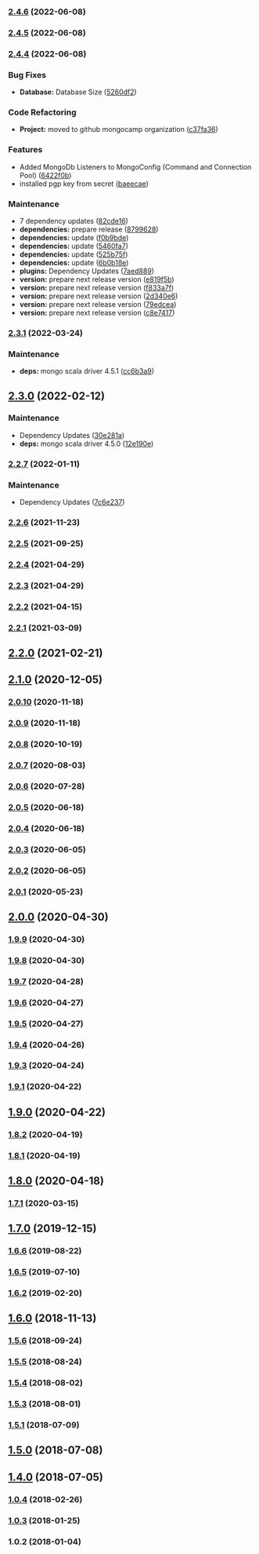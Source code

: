 ### [2.4.6](https://github.com/MongoCamp/mongodb-driver/compare/v2.4.5...v2.4.6) (2022-06-08)

### [2.4.5](https://github.com/MongoCamp/mongodb-driver/compare/v2.4.4...v2.4.5) (2022-06-08)

### [2.4.4](https://github.com/MongoCamp/mongodb-driver/compare/v2.3.1...v2.4.4) (2022-06-08)


### Bug Fixes

* **Database:** Database Size ([5260df2](https://github.com/MongoCamp/mongodb-driver/commit/5260df22f24fe6aab3434dce91bb7cce516fe368))


### Code Refactoring

* **Project:** moved to github mongocamp organization ([c37fa36](https://github.com/MongoCamp/mongodb-driver/commit/c37fa364b565764a526491ff274835cf018593a8))


### Features

* Added MongoDb Listeners to MongoConfig (Command and Connection Pool) ([6422f0b](https://github.com/MongoCamp/mongodb-driver/commit/6422f0be4be6a2cf068fe088c869cbbdcf2ecc0d))
* installed pgp key from secret ([baeecae](https://github.com/MongoCamp/mongodb-driver/commit/baeecaee9ecde2cdcf0beb6c0c3ff4bbd5b5abf4))


### Maintenance

* 7 dependency updates ([82cde16](https://github.com/MongoCamp/mongodb-driver/commit/82cde16faf41f43d7bfc94eac67a51933f79ddc3))
* **dependencies:** prepare release ([8799628](https://github.com/MongoCamp/mongodb-driver/commit/87996282e52afd44c2d29473791b88db50e99202))
* **dependencies:** update ([f0b9bde](https://github.com/MongoCamp/mongodb-driver/commit/f0b9bdef85265c5efbdbe23471e0cff40a3228a1))
* **dependencies:** update ([5460fa7](https://github.com/MongoCamp/mongodb-driver/commit/5460fa7c8a9525e3bdd9db57a8398d2517ff8fac))
* **dependencies:** update ([525b75f](https://github.com/MongoCamp/mongodb-driver/commit/525b75fa3988c864f708d1807336a29b88efbfb5))
* **dependencies:** update ([6b0b18e](https://github.com/MongoCamp/mongodb-driver/commit/6b0b18ea21a0ecb889dc3096bb83a880877afd72))
* **plugins:** Dependency Updates ([7aed889](https://github.com/MongoCamp/mongodb-driver/commit/7aed8892c8e185afa0f06d09467ad2b10345c2ba))
* **version:** prepare next release version ([e819f5b](https://github.com/MongoCamp/mongodb-driver/commit/e819f5b972b403d34bbba90a0abadac2041b2d9a))
* **version:** prepare next release version ([f833a7f](https://github.com/MongoCamp/mongodb-driver/commit/f833a7fec131b1b4378126f1c99a6abc616267b4))
* **version:** prepare next release version ([2d340e6](https://github.com/MongoCamp/mongodb-driver/commit/2d340e675b9d26b253817ab5e1bf1d713d903c27))
* **version:** prepare next release version ([79edcea](https://github.com/MongoCamp/mongodb-driver/commit/79edceae04e542afe2ee85c237b7ef3b28129edf))
* **version:** prepare next release version ([c8e7417](https://github.com/MongoCamp/mongodb-driver/commit/c8e7417423860b3ff005a0c8b6576205d89f13b6))

### [2.3.1](https://github.com/MongoCamp/mongodb-driver/compare/v2.3.0...v2.3.1) (2022-03-24)


### Maintenance

* **deps:** mongo scala driver 4.5.1 ([cc6b3a9](https://github.com/MongoCamp/mongodb-driver/commit/cc6b3a92502510f9351e18ae044894319ef7b4c9))

## [2.3.0](https://github.com/MongoCamp/mongodb-driver/compare/v2.2.7...v2.3.0) (2022-02-12)


### Maintenance

* Dependency Updates ([30e281a](https://github.com/MongoCamp/mongodb-driver/commit/30e281a9bc4df69501099d05c14d9ea20fb98621))
* **deps:** mongo scala driver 4.5.0 ([12e190e](https://github.com/MongoCamp/mongodb-driver/commit/12e190e83f38a15940d0442988e1d5f57b6170c6))

### [2.2.7](https://github.com/MongoCamp/mongodb-driver/compare/v2.2.6...v2.2.7) (2022-01-11)


### Maintenance

* Dependency Updates ([7c6e237](https://github.com/MongoCamp/mongodb-driver/commit/7c6e2378091da72cfbc8a5c56a8ff1f1fa0326b5))

### [2.2.6](https://github.com/MongoCamp/mongodb-driver/compare/v2.2.5...v2.2.6) (2021-11-23)

### [2.2.5](https://github.com/MongoCamp/mongodb-driver/compare/v2.2.4...v2.2.5) (2021-09-25)

### [2.2.4](https://github.com/MongoCamp/mongodb-driver/compare/v2.2.3...v2.2.4) (2021-04-29)

### [2.2.3](https://github.com/MongoCamp/mongodb-driver/compare/v2.2.2...v2.2.3) (2021-04-29)

### [2.2.2](https://github.com/MongoCamp/mongodb-driver/compare/v2.2.1...v2.2.2) (2021-04-15)

### [2.2.1](https://github.com/MongoCamp/mongodb-driver/compare/v2.2.0...v2.2.1) (2021-03-09)

## [2.2.0](https://github.com/MongoCamp/mongodb-driver/compare/v2.1.0...v2.2.0) (2021-02-21)

## [2.1.0](https://github.com/MongoCamp/mongodb-driver/compare/v2.0.10...v2.1.0) (2020-12-05)

### [2.0.10](https://github.com/MongoCamp/mongodb-driver/compare/v2.0.9...v2.0.10) (2020-11-18)

### [2.0.9](https://github.com/MongoCamp/mongodb-driver/compare/v2.0.8...v2.0.9) (2020-11-18)

### [2.0.8](https://github.com/MongoCamp/mongodb-driver/compare/v2.0.7...v2.0.8) (2020-10-19)

### [2.0.7](https://github.com/MongoCamp/mongodb-driver/compare/v2.0.6...v2.0.7) (2020-08-03)

### [2.0.6](https://github.com/MongoCamp/mongodb-driver/compare/v2.0.5...v2.0.6) (2020-07-28)

### [2.0.5](https://github.com/MongoCamp/mongodb-driver/compare/v2.0.4...v2.0.5) (2020-06-18)

### [2.0.4](https://github.com/MongoCamp/mongodb-driver/compare/v2.0.3...v2.0.4) (2020-06-18)

### [2.0.3](https://github.com/MongoCamp/mongodb-driver/compare/v2.0.2...v2.0.3) (2020-06-05)

### [2.0.2](https://github.com/MongoCamp/mongodb-driver/compare/v2.0.1...v2.0.2) (2020-06-05)

### [2.0.1](https://github.com/MongoCamp/mongodb-driver/compare/v2.0.0...v2.0.1) (2020-05-23)

## [2.0.0](https://github.com/MongoCamp/mongodb-driver/compare/v1.9.9...v2.0.0) (2020-04-30)

### [1.9.9](https://github.com/MongoCamp/mongodb-driver/compare/v1.9.8...v1.9.9) (2020-04-30)

### [1.9.8](https://github.com/MongoCamp/mongodb-driver/compare/v1.9.7...v1.9.8) (2020-04-30)

### [1.9.7](https://github.com/MongoCamp/mongodb-driver/compare/v1.9.6...v1.9.7) (2020-04-28)

### [1.9.6](https://github.com/MongoCamp/mongodb-driver/compare/v1.9.5...v1.9.6) (2020-04-27)

### [1.9.5](https://github.com/MongoCamp/mongodb-driver/compare/v1.9.4...v1.9.5) (2020-04-27)

### [1.9.4](https://github.com/MongoCamp/mongodb-driver/compare/v1.9.3...v1.9.4) (2020-04-26)

### [1.9.3](https://github.com/MongoCamp/mongodb-driver/compare/v1.9.1...v1.9.3) (2020-04-24)

### [1.9.1](https://github.com/MongoCamp/mongodb-driver/compare/v1.9.0...v1.9.1) (2020-04-22)

## [1.9.0](https://github.com/MongoCamp/mongodb-driver/compare/v1.8.2...v1.9.0) (2020-04-22)

### [1.8.2](https://github.com/MongoCamp/mongodb-driver/compare/v1.8.1...v1.8.2) (2020-04-19)

### [1.8.1](https://github.com/MongoCamp/mongodb-driver/compare/v1.8.0...v1.8.1) (2020-04-19)

## [1.8.0](https://github.com/MongoCamp/mongodb-driver/compare/v1.7.1...v1.8.0) (2020-04-18)

### [1.7.1](https://github.com/MongoCamp/mongodb-driver/compare/v1.7.0...v1.7.1) (2020-03-15)

## [1.7.0](https://github.com/MongoCamp/mongodb-driver/compare/v1.6.6...v1.7.0) (2019-12-15)

### [1.6.6](https://github.com/MongoCamp/mongodb-driver/compare/v1.6.5...v1.6.6) (2019-08-22)

### [1.6.5](https://github.com/MongoCamp/mongodb-driver/compare/v1.6.2...v1.6.5) (2019-07-10)

### [1.6.2](https://github.com/MongoCamp/mongodb-driver/compare/v1.6.0...v1.6.2) (2019-02-20)

## [1.6.0](https://github.com/MongoCamp/mongodb-driver/compare/v1.5.6...v1.6.0) (2018-11-13)

### [1.5.6](https://github.com/MongoCamp/mongodb-driver/compare/v1.5.5...v1.5.6) (2018-09-24)

### [1.5.5](https://github.com/MongoCamp/mongodb-driver/compare/v1.5.4...v1.5.5) (2018-08-24)

### [1.5.4](https://github.com/MongoCamp/mongodb-driver/compare/v1.5.3...v1.5.4) (2018-08-02)

### [1.5.3](https://github.com/MongoCamp/mongodb-driver/compare/v1.5.1...v1.5.3) (2018-08-01)

### [1.5.1](https://github.com/MongoCamp/mongodb-driver/compare/v1.5.0...v1.5.1) (2018-07-09)

## [1.5.0](https://github.com/MongoCamp/mongodb-driver/compare/1.4.0...v1.5.0) (2018-07-08)

## [1.4.0](https://github.com/MongoCamp/mongodb-driver/compare/v1.0.4...1.4.0) (2018-07-05)

### [1.0.4](https://github.com/MongoCamp/mongodb-driver/compare/v1.0.3...v1.0.4) (2018-02-26)

### [1.0.3](https://github.com/MongoCamp/mongodb-driver/compare/1.0.2...v1.0.3) (2018-01-25)

### 1.0.2 (2018-01-04)

